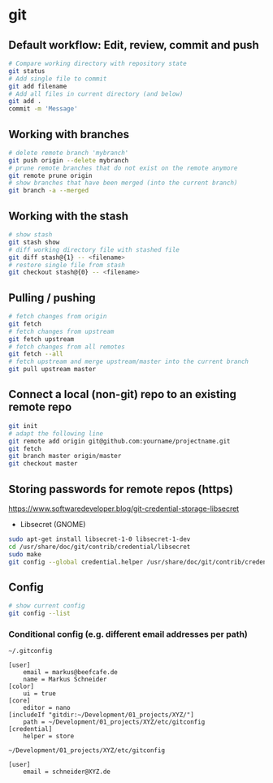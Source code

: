# git

## Default workflow: Edit, review, commit and push
```bash
# Compare working directory with repository state
git status
# Add single file to commit
git add filename
# Add all files in current directory (and below)
git add .
commit -m 'Message'
```

## Working with branches
```bash
# delete remote branch 'mybranch'
git push origin --delete mybranch
# prune remote branches that do not exist on the remote anymore
git remote prune origin
# show branches that have been merged (into the current branch)
git branch -a --merged
```

## Working with the stash
```bash
# show stash
git stash show
# diff working directory file with stashed file
git diff stash@{1} -- <filename>
# restore single file from stash
git checkout stash@{0} -- <filename>
```

## Pulling / pushing
```bash
# fetch changes from origin
git fetch
# fetch changes from upstream
git fetch upstream
# fetch changes from all remotes
git fetch --all
# fetch upstream and merge upstream/master into the current branch
git pull upstream master
```

## Connect a local (non-git) repo to an existing remote repo
```bash
git init
# adapt the following line
git remote add origin git@github.com:yourname/projectname.git
git fetch
git branch master origin/master
git checkout master
```

## Storing passwords for remote repos (https)

https://www.softwaredeveloper.blog/git-credential-storage-libsecret

* Libsecret (GNOME)

```bash
sudo apt-get install libsecret-1-0 libsecret-1-dev
cd /usr/share/doc/git/contrib/credential/libsecret
sudo make
git config --global credential.helper /usr/share/doc/git/contrib/credential/libsecret/git-credential-libsecret
```

## Config

```bash
# show current config
git config --list
```

### Conditional config (e.g. different email addresses per path)

`~/.gitconfig`

```
[user]
	email = markus@beefcafe.de
	name = Markus Schneider
[color]
	ui = true
[core]
	editor = nano
[includeIf "gitdir:~/Development/01_projects/XYZ/"]
	path = ~/Development/01_projects/XYZ/etc/gitconfig
[credential]
	helper = store
```


`~/Development/01_projects/XYZ/etc/gitconfig`

```
[user]
	email = schneider@XYZ.de
```
